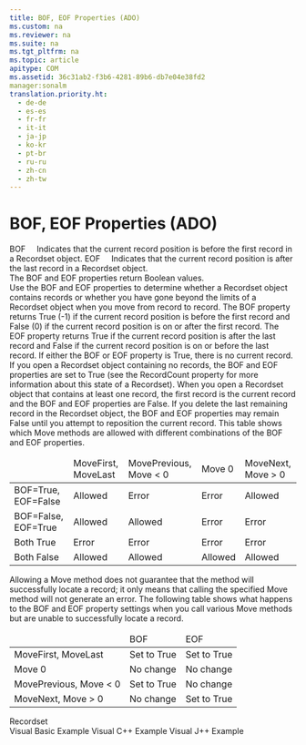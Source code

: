 ```yaml
---
title: BOF, EOF Properties (ADO)
ms.custom: na
ms.reviewer: na
ms.suite: na
ms.tgt_pltfrm: na
ms.topic: article
apitype: COM
ms.assetid: 36c31ab2-f3b6-4281-89b6-db7e04e38fd2
manager:sonalm
translation.priority.ht: 
  - de-de
  - es-es
  - fr-fr
  - it-it
  - ja-jp
  - ko-kr
  - pt-br
  - ru-ru
  - zh-cn
  - zh-tw
---
```

# BOF, EOF Properties (ADO)
<?xml version="1.0" encoding="utf-8"?>
<developerReferenceWithoutSyntaxDocument xmlns="http://ddue.schemas.microsoft.com/authoring/2003/5" xmlns:xlink="http://www.w3.org/1999/xlink" xmlns:xsi="http://www.w3.org/2001/XMLSchema-instance" xsi:schemaLocation="http://ddue.schemas.microsoft.com/authoring/2003/5 http://dduestorage.blob.core.windows.net/ddueschema/developer.xsd">
  <introduction>
    <list class="bullet">
      <listItem>
        <para>
          <legacyBold>BOF</legacyBold>     Indicates that the current record position is before the first record in a <legacyLink xlink:href="ede1415f-c3df-4cc5-a05b-2576b2b84b60">Recordset</legacyLink> object.</para>
      </listItem>
      <listItem>
        <para>
          <legacyBold>EOF</legacyBold>     Indicates that the current record position is after the last record in a <unmanagedCodeEntityReference>Recordset</unmanagedCodeEntityReference> object.</para>
      </listItem>
    </list>
  </introduction>
  <section>
    <title>Return Value</title>
    <content>
      <para>The <unmanagedCodeEntityReference>BOF</unmanagedCodeEntityReference> and <unmanagedCodeEntityReference>EOF</unmanagedCodeEntityReference> properties return <languageKeyword>Boolean</languageKeyword> values.</para>
    </content>
  </section>
  <languageReferenceRemarks>
    <content>
      <para>Use the <unmanagedCodeEntityReference>BOF</unmanagedCodeEntityReference> and <unmanagedCodeEntityReference>EOF</unmanagedCodeEntityReference> properties to determine whether a <unmanagedCodeEntityReference>Recordset</unmanagedCodeEntityReference> object contains records or whether you have gone beyond the limits of a <unmanagedCodeEntityReference>Recordset</unmanagedCodeEntityReference> object when you move from record to record.</para>
      <para>The <unmanagedCodeEntityReference>BOF</unmanagedCodeEntityReference> property returns <languageKeyword>True</languageKeyword> (-1) if the current record position is before the first record and <languageKeyword>False</languageKeyword> (0) if the current record position is on or after the first record.</para>
      <para>The <unmanagedCodeEntityReference>EOF</unmanagedCodeEntityReference> property returns <languageKeyword>True</languageKeyword> if the current record position is after the last record and <languageKeyword>False</languageKeyword> if the current record position is on or before the last record.</para>
      <para>If either the <unmanagedCodeEntityReference>BOF</unmanagedCodeEntityReference> or <unmanagedCodeEntityReference>EOF</unmanagedCodeEntityReference> property is <languageKeyword>True</languageKeyword>, there is no current record.</para>
      <para>If you open a <unmanagedCodeEntityReference>Recordset</unmanagedCodeEntityReference> object containing no records, the <unmanagedCodeEntityReference>BOF</unmanagedCodeEntityReference> and <unmanagedCodeEntityReference>EOF</unmanagedCodeEntityReference> properties are set to <languageKeyword>True</languageKeyword> (see the <legacyLink xlink:href="834f0121-394a-44d4-ad7d-999b43a6fe63">RecordCount</legacyLink> property for more information about this state of a <unmanagedCodeEntityReference>Recordset</unmanagedCodeEntityReference>). When you open a <unmanagedCodeEntityReference>Recordset</unmanagedCodeEntityReference> object that contains at least one record, the first record is the current record and the <unmanagedCodeEntityReference>BOF</unmanagedCodeEntityReference> and <unmanagedCodeEntityReference>EOF</unmanagedCodeEntityReference> properties are <languageKeyword>False</languageKeyword>.</para>
      <para>If you delete the last remaining record in the <unmanagedCodeEntityReference>Recordset</unmanagedCodeEntityReference> object, the <unmanagedCodeEntityReference>BOF</unmanagedCodeEntityReference> and <unmanagedCodeEntityReference>EOF</unmanagedCodeEntityReference> properties may remain <languageKeyword>False</languageKeyword> until you attempt to reposition the current record.</para>
      <para>This table shows which <legacyBold>Move</legacyBold> methods are allowed with different combinations of the <unmanagedCodeEntityReference>BOF</unmanagedCodeEntityReference> and <unmanagedCodeEntityReference>EOF</unmanagedCodeEntityReference> properties.</para>
      <table xmlns:caps="http://schemas.microsoft.com/build/caps/2013/11">
        <thead>
          <tr>
            <TD>
              <para>
                <legacyBold> </legacyBold> </para>
            </TD>
            <TD>
              <para>MoveFirst,</para>
              <para>MoveLast</para>
            </TD>
            <TD>
              <para>MovePrevious,</para>
              <para>Move &lt; 0</para>
            </TD>
            <TD>
              <para>Move 0</para>
            </TD>
            <TD>
              <para>MoveNext,</para>
              <para>Move &gt; 0</para>
            </TD>
          </tr>
        </thead>
        <tbody>
          <tr>
            <TD>
              <para>
                <unmanagedCodeEntityReference>BOF</unmanagedCodeEntityReference>=<languageKeyword>True</languageKeyword>, <unmanagedCodeEntityReference>EOF</unmanagedCodeEntityReference>=<languageKeyword>False</languageKeyword> </para>
            </TD>
            <TD>
              <para>Allowed</para>
            </TD>
            <TD>
              <para>Error</para>
            </TD>
            <TD>
              <para>Error</para>
            </TD>
            <TD>
              <para>Allowed</para>
            </TD>
          </tr>
          <tr>
            <TD>
              <para>
                <unmanagedCodeEntityReference>BOF</unmanagedCodeEntityReference>=<languageKeyword>False</languageKeyword>, <unmanagedCodeEntityReference>EOF</unmanagedCodeEntityReference>=<languageKeyword>True</languageKeyword> </para>
            </TD>
            <TD>
              <para>Allowed</para>
            </TD>
            <TD>
              <para>Allowed</para>
            </TD>
            <TD>
              <para>Error</para>
            </TD>
            <TD>
              <para>Error</para>
            </TD>
          </tr>
          <tr>
            <TD>
              <para>Both <languageKeyword>True</languageKeyword></para>
            </TD>
            <TD>
              <para>Error</para>
            </TD>
            <TD>
              <para>Error</para>
            </TD>
            <TD>
              <para>Error</para>
            </TD>
            <TD>
              <para>Error</para>
            </TD>
          </tr>
          <tr>
            <TD>
              <para>Both <languageKeyword>False</languageKeyword></para>
            </TD>
            <TD>
              <para>Allowed</para>
            </TD>
            <TD>
              <para>Allowed</para>
            </TD>
            <TD>
              <para>Allowed</para>
            </TD>
            <TD>
              <para>Allowed</para>
            </TD>
          </tr>
        </tbody>
      </table>
      <para>Allowing a <legacyBold>Move</legacyBold> method does not guarantee that the method will successfully locate a record; it only means that calling the specified <legacyBold>Move</legacyBold> method will not generate an error.</para>
      <para>The following table shows what happens to the <unmanagedCodeEntityReference>BOF</unmanagedCodeEntityReference> and <unmanagedCodeEntityReference>EOF</unmanagedCodeEntityReference> property settings when you call various <legacyBold>Move</legacyBold> methods but are unable to successfully locate a record.</para>
      <table xmlns:caps="http://schemas.microsoft.com/build/caps/2013/11">
        <thead>
          <tr>
            <TD>
              <para>
                <legacyBold> </legacyBold> </para>
            </TD>
            <TD>
              <para>BOF</para>
            </TD>
            <TD>
              <para>EOF</para>
            </TD>
          </tr>
        </thead>
        <tbody>
          <tr>
            <TD>
              <para>
                <legacyBold>MoveFirst</legacyBold>, <legacyBold>MoveLast</legacyBold></para>
            </TD>
            <TD>
              <para>Set to <languageKeyword>True</languageKeyword></para>
            </TD>
            <TD>
              <para>Set to <languageKeyword>True</languageKeyword></para>
            </TD>
          </tr>
          <tr>
            <TD>
              <para>
                <legacyBold>Move</legacyBold> 0</para>
            </TD>
            <TD>
              <para>No change</para>
            </TD>
            <TD>
              <para>No change</para>
            </TD>
          </tr>
          <tr>
            <TD>
              <para>
                <legacyBold>MovePrevious</legacyBold>, <legacyBold>Move</legacyBold> &lt; 0</para>
            </TD>
            <TD>
              <para>Set to <languageKeyword>True</languageKeyword></para>
            </TD>
            <TD>
              <para>No change</para>
            </TD>
          </tr>
          <tr>
            <TD>
              <para>
                <legacyBold>MoveNext</legacyBold>, <legacyBold>Move</legacyBold> &gt; 0</para>
            </TD>
            <TD>
              <para>No change</para>
            </TD>
            <TD>
              <para>Set to <languageKeyword>True</languageKeyword></para>
            </TD>
          </tr>
        </tbody>
      </table>
    </content>
  </languageReferenceRemarks>
  <section>
    <title>Applies To</title>
    <content>
      <para>
        <link xlink:href="ede1415f-c3df-4cc5-a05b-2576b2b84b60">Recordset</link>
      </para>
    </content>
  </section>
  <relatedTopics>
<link xlink:href="b6573c6e-fee8-4267-a722-fadaec6eafe6">Visual Basic Example</link>
<link xlink:href="bd2b9d85-e75e-4fc8-a392-076582019caa">Visual C++ Example</link>
<link xlink:href="eecd75a8-3e4f-4a18-b1c1-4c053dd7833f">Visual J++ Example</link>
</relatedTopics>
</developerReferenceWithoutSyntaxDocument>
